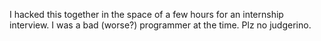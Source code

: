 I hacked this together in the space of a few hours for an internship interview. I was a bad (worse?) programmer at the time. Plz no judgerino.
